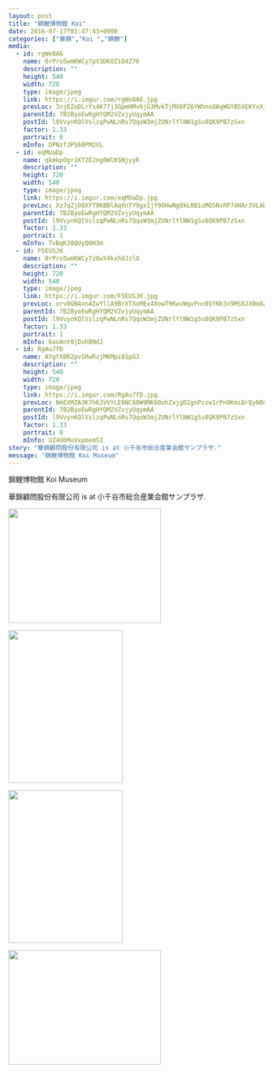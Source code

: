```yaml
---
layout: post
title: "錦鯉博物館 Koi" 
date: 2016-07-17T03:47:43+0000 
categories: ["華錦","Koi ","錦鯉"] 
media:
  - id: rgWe8A6
    name: 0rPro5wmKWCy7pV3DKOZiO4Z76
    description: ""   
    height: 540
    width: 720
    type: image/jpeg
    link: https://i.imgur.com/rgWe8A6.jpg
    prevLoc: 3njEZoDLrYs4K77j3GpmHMv6jG3MvkTjMX6PZ6YWhnoOAgWGYBSXEKYxXjXRIkX3KXl7M1fMXAklQPLoC3ZjrWm9WRH97P6kLqnWiwDZPOq9Y5hxBN030xYvinZZvPDA16F91Vl5jkDxfBzAD6Ygj8hk4Lpk0BjwIBR3v9DD7Xt1q9mO0EEgI0329O0BQOCx2DJw2qnzT2n87mpRq8iZvy122DL4uPMZ6qN8AlcoBAWMJNmjCkpLYD6LVncnPL2Wq4zk
    parentId: 7B2ByoEwRgHYQM2VZvjyUqymAA
    postId: l9VvynKQlVslzqPwNLnRs7QqoW3mjZUNrlYlNW1gSv8QK9PB7zSxn
    factor: 1.33
    portrait: 0
    mInfo: DPNzfJPS60PM2VL
  - id: eqMUaDp
    name: qkmkpOgr1KT2E2ng0WlKSNjyyR
    description: ""   
    height: 720
    width: 540
    type: image/jpeg
    link: https://i.imgur.com/eqMUaDp.jpg
    prevLoc: Xz7qZjO8XYT9KBBlAqXnTY9gx1jY9OHwNg0kL0B1uMQ5NvRP74HAr3VLAWAvILn2mlOQzyIRo7A4P193U3MEQxnDxAF8rLZNm0GvuAR07mk32xIVNV98lKzKiAzZM0KjEGCRk7rno71wiYQ18gxq13F8ZXrVr4MMiYVJm8ggRxfNMrx6J00wSgv7pGgA8vc1QlvRyvJBuXNwJppQ3BUnwmXmkqvxcplQg5J1m9c3l3z26GGJtxpVqPQV1AFzDLxEn0xL
    parentId: 7B2ByoEwRgHYQM2VZvjyUqymAA
    postId: l9VvynKQlVslzqPwNLnRs7QqoW3mjZUNrlYlNW1gSv8QK9PB7zSxn
    factor: 1.33
    portrait: 1
    mInfo: TvBqKJ8QUyQ0H3m
  - id: F5EUSJK
    name: 0rPro5wmKWCy7z8wY4kxhOJzlO
    description: ""   
    height: 720
    width: 540
    type: image/jpeg
    link: https://i.imgur.com/F5EUSJK.jpg
    prevLoc: orv8GN4xnAIwYllA9BrXTXoMEx4XowT9KwvWqvPnc05YNk3x9MS8JX0m8Z8BIzwkGY3qmnFry1M9Rp0QsAzg1m5WQBHKrZ57w9r5fyR9E8G320tN5NWj0m7wTZQQvw8BgqCyE68vrPN8UK2Qz7W4z4UKA9PvxMj8s7pwJRPPlYfE4yRPkggOc6WvqA6pwyf190Zy08MrS26pj6grxEsQ64ywkDV7u5NQX7rnr7sw3239qjQKSrAzn04z3OI4nNZJOBpV
    parentId: 7B2ByoEwRgHYQM2VZvjyUqymAA
    postId: l9VvynKQlVslzqPwNLnRs7QqoW3mjZUNrlYlNW1gSv8QK9PB7zSxn
    factor: 1.33
    portrait: 1
    mInfo: kooAnt0jDohBNdJ
  - id: RgAu7fD
    name: AYgYXBR2pvSRwRzjM6MpiQ1pG3
    description: ""   
    height: 540
    width: 720
    type: image/jpeg
    link: https://i.imgur.com/RgAu7fD.jpg
    prevLoc: NmEXMZA3K7h63VVYLE0NC60W9MK60ohZxjgD2gnPczw1rPn0KmiBrQyNBnB4CoRmrRBMg9c3ARx8l4L2HlAqDVvZZrsZNQOn9VWEck0yzWL30ZcJqQDvvl5nUO2xrGYQLJh8gJE4oG2mFvq4wO138jtD524YRKmPFQA8OnWWVjhozyQJN44muO5DqvODo1il8YR9g2YnFp41gwA3xOIGDRWj3rgMC97oR0KoRAFz3ZOPP2K8FkKYNAmYjMcZ00POz0Vl
    parentId: 7B2ByoEwRgHYQM2VZvjyUqymAA
    postId: l9VvynKQlVslzqPwNLnRs7QqoW3mjZUNrlYlNW1gSv8QK9PB7zSxn
    factor: 1.33
    portrait: 0
    mInfo: UZ4ObMuVxpmemSI
story: "華錦顧問股份有限公司 is at 小千谷市総合産業会館サンプラザ."  
message: "錦鯉博物館 Koi Museum"
---
```


錦鯉博物館 Koi Museum
 
 
[//]: #story:
華錦顧問股份有限公司 is at 小千谷市総合産業会館サンプラザ.


[//]: #media:  
<a href="https://i.imgur.com/rgWe8A6.jpg"><img src="https://i.imgur.com/rgWe8A6.jpg" height="225" width="300" /></a> 
  

<a href="https://i.imgur.com/eqMUaDp.jpg"><img src="https://i.imgur.com/eqMUaDp.jpg" height="300" width="225" /></a> 
  

<a href="https://i.imgur.com/F5EUSJK.jpg"><img src="https://i.imgur.com/F5EUSJK.jpg" height="300" width="225" /></a> 
  

<a href="https://i.imgur.com/RgAu7fD.jpg"><img src="https://i.imgur.com/RgAu7fD.jpg" height="225" width="300" /></a> 
 
